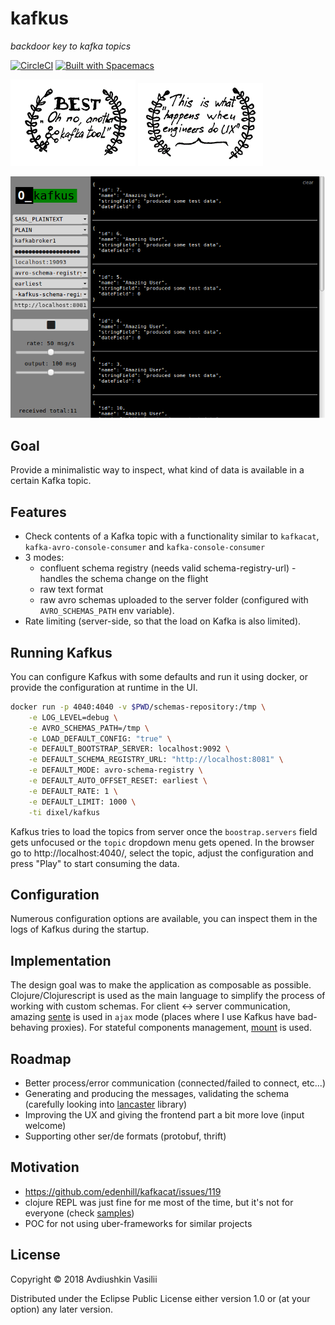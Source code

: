 # kafkus
*backdoor key to kafka topics*

[![CircleCI](https://circleci.com/gh/dixel/kafkus.svg?style=svg)](https://circleci.com/gh/dixel/kafkus)
[![Built with Spacemacs](https://cdn.rawgit.com/syl20bnr/spacemacs/442d025779da2f62fc86c2082703697714db6514/assets/spacemacs-badge.svg)](http://spacemacs.org)

![](./pic/badge-1.png) ![](./pic/badge-2.png)

![](./pic/screenshot.png)

## Goal
Provide a minimalistic way to inspect, what kind of data is available in a certain Kafka topic.

## Features
- Check contents of a Kafka topic with a functionality similar to `kafkacat`, `kafka-avro-console-consumer` and `kafka-console-consumer`
- 3 modes:
    - confluent schema registry (needs valid schema-registry-url) - handles the schema change on the flight
    - raw text format
    - raw avro schemas uploaded to the server folder (configured with `AVRO_SCHEMAS_PATH` env variable).
- Rate limiting (server-side, so that the load on Kafka is also limited).

## Running Kafkus

You can configure Kafkus with some defaults and run it using docker, or provide the configuration at runtime in the UI.

```bash
docker run -p 4040:4040 -v $PWD/schemas-repository:/tmp \
    -e LOG_LEVEL=debug \
    -e AVRO_SCHEMAS_PATH=/tmp \
    -e LOAD_DEFAULT_CONFIG: "true" \
    -e DEFAULT_BOOTSTRAP_SERVER: localhost:9092 \
    -e DEFAULT_SCHEMA_REGISTRY_URL: "http://localhost:8081" \
    -e DEFAULT_MODE: avro-schema-registry \
    -e DEFAULT_AUTO_OFFSET_RESET: earliest \
    -e DEFAULT_RATE: 1 \
    -e DEFAULT_LIMIT: 1000 \
    -ti dixel/kafkus
```

Kafkus tries to load the topics from server once the `boostrap.servers` field gets unfocused or the `topic` dropdown menu gets opened.
In the browser go to http://localhost:4040/, select the topic, adjust the configuration and press "Play" to start consuming the data.

## Configuration
Numerous configuration options are available, you can inspect them in the logs of Kafkus during the startup.

## Implementation
The design goal was to make the application as composable as possible.
Clojure/Clojurescript is used as the main language to simplify the process of working with custom schemas.
For client <-> server communication, amazing [sente](https://github.com/ptaoussanis/sente) is used in `ajax` mode (places where I use Kafkus
have bad-behaving proxies).
For stateful components management, [mount](https://github.com/tolitius/mount) is used.

## Roadmap
- Better process/error communication (connected/failed to connect, etc...)
- Generating and producing the messages, validating the schema (carefully looking into [lancaster](https://github.com/deercreeklabs/lancaster) library)
- Improving the UX and giving the frontend part a bit more love (input welcome)
- Supporting other ser/de formats (protobuf, thrift)

## Motivation
- https://github.com/edenhill/kafkacat/issues/119
- clojure REPL was just fine for me most of the time, but it's not for everyone (check [samples](./dev/user.clj))
- POC for not using uber-frameworks for similar projects

## License

Copyright © 2018 Avdiushkin Vasilii

Distributed under the Eclipse Public License either version 1.0 or (at
your option) any later version.
